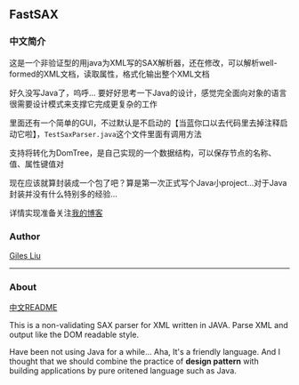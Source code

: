 FastSAX
------

### 中文简介

这是一个非验证型的用java为XML写的SAX解析器，还在修改，可以解析well-formed的XML文档，读取属性，格式化输出整个XML文档

好久没写Java了，呜呼... 要好好思考一下Java的设计，感觉完全面向对象的语言很需要设计模式来支撑它完成更复杂的工作

里面还有一个简单的GUI，不过默认是不启动的【当蓝你口以去代码里去掉注释启动它啦】，`TestSaxParser.java`这个文件里面有调用方法

支持将转化为DomTree，是自己实现的一个数据结构，可以保存节点的名称、值、属性键值对

现在应该就算封装成一个包了吧？算是第一次正式写个Java小project...对于Java封装并没有什么特别多的经验...

详情实现准备关注[我的博客](http://lavende.github.io)


### Author

[Giles Liu](http://lavende.github.io)

------

### About

[中文README](https://github.com/lavende/FastSAX/blob/master/README.zh-CN.md)

This is a non-validating SAX parser for XML written in JAVA. Parse XML and output like the DOM readable style.

Have been not using Java for a while... Aha, It's a friendly language. And I thought that we should combine the practice of **design pattern** with building applications by pure oritened language such as Java.
